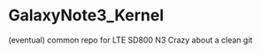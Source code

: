 GalaxyNote3_Kernel
==================

(eventual) common repo for LTE SD800 N3                                                                          Crazy about a clean git
